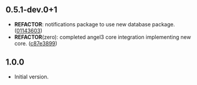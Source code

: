 ## 0.5.1-dev.0+1

 - **REFACTOR**: notifications package to use new database package. ([01143603](https://github.com/protevus/platform/commit/0114360300139921706979195a8d4ac402fbb66d))
 - **REFACTOR**(zero): completed angel3 core integration implementing new core. ([c87e3899](https://github.com/protevus/platform/commit/c87e389945b79bfdc0a3d3cf61f2040e2ce8f607))

## 1.0.0

- Initial version.
